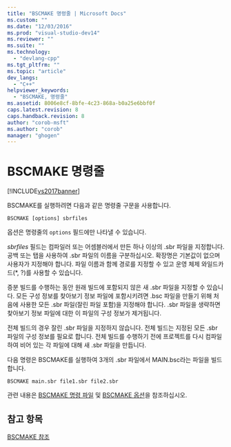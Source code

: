 ```yaml
---
title: "BSCMAKE 명령줄 | Microsoft Docs"
ms.custom: ""
ms.date: "12/03/2016"
ms.prod: "visual-studio-dev14"
ms.reviewer: ""
ms.suite: ""
ms.technology: 
  - "devlang-cpp"
ms.tgt_pltfrm: ""
ms.topic: "article"
dev_langs: 
  - "C++"
helpviewer_keywords: 
  - "BSCMAKE, 명령줄"
ms.assetid: 8006e8cf-8bfe-4c23-868a-b0a25e6bbf0f
caps.latest.revision: 8
caps.handback.revision: 8
author: "corob-msft"
ms.author: "corob"
manager: "ghogen"
---
```

# BSCMAKE 명령줄
[!INCLUDE[vs2017banner](../../assembler/inline/includes/vs2017banner.md)]

BSCMAKE를 실행하려면 다음과 같은 명령줄 구문을 사용합니다.  
  
```  
BSCMAKE [options] sbrfiles  
```  
  
 옵션은 명령줄의 `options` 필드에만 나타낼 수 있습니다.  
  
 *sbrfiles* 필드는 컴파일러 또는 어셈블러에서 만든 하나 이상의 .sbr 파일을 지정합니다.  공백 또는 탭을 사용하여 .sbr 파일의 이름을 구분하십시오.  확장명은 기본값이 없으며 사용자가 지정해야 합니다.  파일 이름과 함께 경로를 지정할 수 있고 운영 체제 와일드카드\(\*, ?\)를 사용할 수 있습니다.  
  
 증분 빌드를 수행하는 동안 원래 빌드에 포함되지 않은 새 .sbr 파일을 지정할 수 있습니다.  모든 구성 정보를 찾아보기 정보 파일에 포함시키려면 .bsc 파일을 만들기 위해 처음에 사용한 모든 .sbr 파일\(잘린 파일 포함\)을 지정해야 합니다.  .sbr 파일을 생략하면 찾아보기 정보 파일에 대한 이 파일의 구성 정보가 제거됩니다.  
  
 전체 빌드의 경우 잘린 .sbr 파일을 지정하지 않습니다.  전체 빌드는 지정된 모든 .sbr 파일의 구성 정보를 필요로 합니다.  전체 빌드를 수행하기 전에 프로젝트를 다시 컴파일하여 비어 있는 각 파일에 대해 새 .sbr 파일을 만듭니다.  
  
 다음 명령은 BSCMAKE를 실행하여 3개의 .sbr 파일에서 MAIN.bsc라는 파일을 빌드합니다.  
  
```  
BSCMAKE main.sbr file1.sbr file2.sbr  
```  
  
 관련 내용은 [BSCMAKE 명령 파일](../../build/reference/bscmake-command-file-response-file.md) 및 [BSCMAKE 옵션](../../build/reference/bscmake-options.md)을 참조하십시오.  
  
## 참고 항목  
 [BSCMAKE 참조](../../build/reference/bscmake-reference.md)